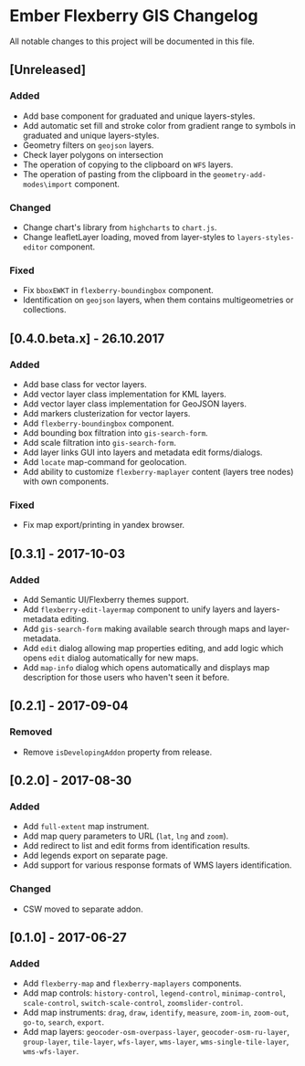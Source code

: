 # Ember Flexberry GIS Changelog
All notable changes to this project will be documented in this file.

## [Unreleased]
### Added
* Add base component for graduated and unique layers-styles.
* Add automatic set fill and stroke color from gradient range to symbols in graduated and unique layers-styles.
* Geometry filters on `geojson` layers.
* Check layer polygons on intersection
* The operation of copying to the clipboard on `WFS` layers.
* The operation of pasting from the clipboard in the `geometry-add-modes\import` component.

### Changed
* Change chart's library from `highcharts` to `chart.js`.
* Change leafletLayer loading, moved from layer-styles to `layers-styles-editor` component.

### Fixed
* Fix `bboxEWKT` in `flexberry-boundingbox` component.
* Identification on `geojson` layers, when them contains multigeometries or collections.

## [0.4.0.beta.x] - 26.10.2017
### Added
* Add base class for vector layers.
* Add vector layer class implementation for KML layers.
* Add vector layer class implementation for GeoJSON layers.
* Add markers clusterization for vector layers.
* Add `flexberry-boundingbox` component.
* Add bounding box filtration into `gis-search-form`.
* Add scale filtration into `gis-search-form`.
* Add layer links GUI into layers and metadata edit forms/dialogs.
* Add `locate` map-command for geolocation.
* Add ability to customize `flexberry-maplayer` content (layers tree nodes) with own components.
### Fixed
* Fix map export/printing in yandex browser.

## [0.3.1] - 2017-10-03
### Added
* Add Semantic UI/Flexberry themes support.
* Add `flexberry-edit-layermap` component to unify layers and layers-metadata editing.
* Add `gis-search-form` making available search through maps and layer-metadata.
* Add `edit` dialog allowing map properties editing, and add logic which opens `edit` dialog automatically for new maps.
* Add `map-info` dialog which opens automatically and displays map description for those users who haven't seen it before.

## [0.2.1] - 2017-09-04
### Removed
* Remove `isDevelopingAddon` property from release.

## [0.2.0] - 2017-08-30
### Added
* Add `full-extent` map instrument.
* Add map query parameters to URL (`lat`, `lng` and `zoom`).
* Add redirect to list and edit forms from identification results.
* Add legends export on separate page.
* Add support for various response formats of WMS layers identification.

### Changed
* CSW moved to separate addon.

## [0.1.0] - 2017-06-27
### Added
* Add `flexberry-map` and `flexberry-maplayers` components.
* Add map controls: `history-control`, `legend-control`, `minimap-control`, `scale-control`, `switch-scale-control`, `zoomslider-control`.
* Add map instruments: `drag`, `draw`, `identify`, `measure`, `zoom-in`, `zoom-out`, `go-to`, `search`, `export`.
* Add map layers: `geocoder-osm-overpass-layer`, `geocoder-osm-ru-layer`, `group-layer`, `tile-layer`, `wfs-layer`, `wms-layer`, `wms-single-tile-layer`, `wms-wfs-layer`.
